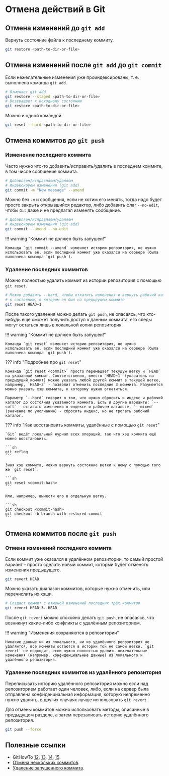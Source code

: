 # Отмена действий в Git

## Отмена изменений до `git add`

Вернуть состояние файла к последнему коммиту.

```sh
git restore <path-to-dir-or-file>
```


## Отмена изменений после `git add` до `git commit`

Если нежелательные изменения уже проиндексированы, т. е. выполнена команда `git add`.

```sh
# Отменяет git add
git restore --staged <path-to-dir-or-file>
# Возвращает к исходному состоянию
git restore <path-to-dir-or-file>
```

Можно и одной командой.

```sh
git reset --hard <path-to-dir-or-file>
```


## Отмена коммитов до `git push`

### Изменение последнего коммита

Часто нужно что-то добавить/исправить/удалить в последнем коммите, в том числе сообщение коммита.

```sh
# Добавляем/исправляем/удаляем
# Индексируем изменения (git add)
git commit -m "New message" --amend 
```

Можно без `-m` и сообщения, если не хотим его менять, тогда надо будет просто закрыть открывшийся редактор, либо добавить флаг `--no-edit`, чтобы `Git` даже и не предлагал изменять сообщение.

```sh
# Добавляем/исправляем/удаляем
# Индексируем изменения (git add)
git commit --amend --no-edit
```

!!! warning "Коммит не должен быть запушен!"
    
    Команда `git commit --amend` изменяет историю репозитория, не нужно использовать её, если последний коммит уже оказался на сервере (была выполнена команда `git push`).

### Удаление последних коммитов

Можно полностью удалить коммит из истории репозитория с помощью `git reset`.

```sh
# Можно добавить --hard, чтобы откатить изменения и вернуть рабочий каталог
# к состоянию, в котором он был на предыдущем коммите
git reset HEAD~1
```

После такого удаления можно делать `git push`, не опасаясь, что кто-нибудь ещё сможет получить доступ к данным коммита, его следы могут остаться лишь в локальной копии репозитория.

!!! warning "Коммит не должен быть запушен!"

    Команда `git reset` изменяет историю репозитория, не нужно использовать её, если последний коммит уже оказался на сервере (была выполнена команда `git push`).

??? info "Подробнее про `git reset`"

    Команда `git reset <commit>` просто перемещает текущую ветку и `HEAD` на указанный коммит. Соответственно, вместо `HEAD~1` (указатель на предыдущий коммит) можно указать любой другой коммит в текущей ветке, например, `HEAD~3` - позволит отменить последние 3 коммита. Разумеется можно указать хэш коммита, к которому нужно откатиться.

    Параметр `--hard` говорит о том, что нужно сбросить и индекс и рабочий каталог до состояния указанного коммита. Есть и другие варианты: `--soft` - оставить изменения в индексе и рабочем каталоге, `--mixed` (значение по умолчанию) - сбросить индекс, но не трогать рабочий каталог.

??? info "Как восстановить коммиты, удалённые с помощью `git reset`"

    `Git` ведёт локальный журнал всех операций, так что хэш коммита ещё можно восстановить.
    
    ```sh
    git reflog
    ```

    Зная хэш коммита, можно вернуть состояние ветки к нему с помощью того же `git reset`.

    ```sh
    git reset <commit-hash>
    ```

    Или, например, вынести его в отдельную ветку.

    ```sh
    git checkout <commit-hash>
    git checkout -b branch-with-restored-commit
    ```


## Отмена коммитов после `git push`

### Отмена изменений последнего коммита

Если коммит уже оказался в удалённом репозитории, то самый простой вариант - просто сделать новый коммит, который будет отменять изменения предыдущего.

```sh
git revert HEAD
```

Можно указать диапазон коммитов, которые нужно отменить, или перечислить их хэши.

```sh
# Создаст коммит с отменой изменений последних трёх коммитов
git revert HEAD~3..HEAD
```

После `git revert` можно спокойно делать `git push`, не опасаясь, что возникнут какие-либо конфликты с удалённым репозиторием.

!!! warning "Изменения сохраняются в репозитории"

    Никакие данные ни из локального, ни из удалённого репозитория не удаляются, все коммиты остаются в истории той же самой ветки. `git revert` не подходит, если нужно полностью удалить нежелательные изменения (например, конфиденциальные данные) из локального и удалённого репозитория.

### Удаление последних коммитов из удалённого репозитория

Переписывать историю удалённого репозитория можно если над репозиторием работает один человек, либо, если на сервер была отправлена конфиденциальная информация, которую непременно нужно удалить, в других случаях лучше использовать `git revert`.

Для отмены коммитов можно использовать методы, описанные в предыдущем разделе, а затем перезаписать историю удалённого репозитория.

```sh
git push --force
```

## Полезные ссылки
 - GitHowTo [12](https://githowto.com/ru/undoing_local_changes), [13](https://githowto.com/ru/undoing_staged_changes), [14](https://githowto.com/ru/undoing_committed_changes), [15](https://githowto.com/ru/removing_commits_from_a_branch).
 - [Отмена нескольких коммитов](https://stackoverflow.com/questions/1463340/how-can-i-revert-multiple-git-commits#answer-1470452).
 - [Удаление запушенного коммита](https://stackoverflow.com/questions/3293531/how-to-permanently-remove-few-commits-from-remote-branch#answer-41726152).